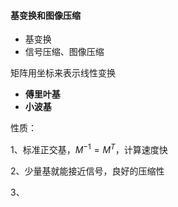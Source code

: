 #### 基变换和图像压缩



- 基变换
- 信号压缩、图像压缩



矩阵用坐标来表示线性变换



- **傅里叶基**
- **小波基**

性质：

1、标准正交基，$M^{-1}=M^T$，计算速度快

2、少量基就能接近信号，良好的压缩性

3、

